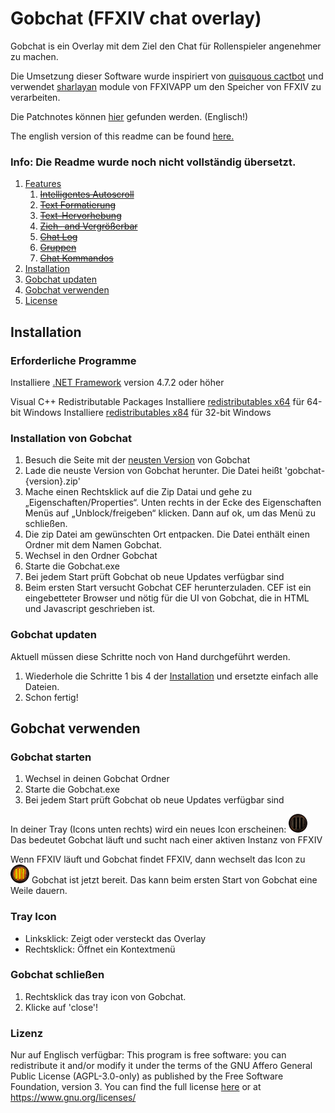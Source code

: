 # Gobchat (FFXIV chat overlay)
Gobchat is ein Overlay mit dem Ziel den Chat für Rollenspieler angenehmer zu machen.

Die Umsetzung dieser Software wurde inspiriert von [quisquous cactbot](https://github.com/quisquous/cactbot)
und verwendet [sharlayan](https://github.com/FFXIVAPP/sharlayan) module von FFXIVAPP um den Speicher von FFXIV zu verarbeiten.

Die Patchnotes können [hier](CHANGELOG.md) gefunden werden. (Englisch!)

The english version of this readme can be found [here.](README.md)

### Info: Die Readme wurde noch nicht vollständig übersetzt.

1. [Features](#features)
   1. ~~[Intelligentes Autoscroll](#smart-autoscroll)~~
   1. ~~[Text Formatierung](#text-formatting)~~
   1. ~~[Text-Hervorhebung](#text-highlighting-for-key-words---mentions)~~
   1. ~~[Zieh- and Vergrößerbar](#draggable-and-resizeable)~~
   1. ~~[Chat Log](#chat-Log)~~
   1. ~~[Gruppen](#groups)~~
   1. ~~[Chat Kommandos](#chat-commands)~~
1. [Installation](#installation)
1. [Gobchat updaten](#gobchat-updaten)
1. [Gobchat verwenden](#gobchat-verwenden)
1. [License](#license)

## Installation

### Erforderliche Programme

Installiere [.NET Framework](https://www.microsoft.com/net/download/framework) version 4.7.2 oder höher

Visual C++ Redistributable Packages
Installiere [redistributables x64](https://aka.ms/vs/16/release/vc_redist.x64.exe) für 64-bit Windows
Installiere [redistributables x84](https://aka.ms/vs/16/release/vc_redist.x86.exe) für 32-bit Windows

### Installation von Gobchat

1. Besuch die Seite mit der [neusten Version](https://github.com/marblebag/gobchat/releases/latest) von Gobchat
2. Lade die neuste Version von Gobchat herunter. Die Datei heißt 'gobchat-{version}.zip'
3. Mache einen Rechtsklick auf die Zip Datai und gehe zu „Eigenschaften/Properties“.  Unten rechts in der Ecke des Eigenschaften Menüs auf „Unblock/freigeben“ klicken. Dann auf ok, um das Menü zu schließen.
4. Die zip Datei am gewünschten Ort entpacken. Die Datei enthält einen Ordner mit dem Namen Gobchat.
5. Wechsel in den Ordner Gobchat
6. Starte die Gobchat.exe
7. Bei jedem Start prüft Gobchat ob neue Updates verfügbar sind
8. Beim ersten Start versucht Gobchat CEF herunterzuladen. CEF ist ein eingebetteter Browser und nötig für die UI von Gobchat, die in HTML und Javascript geschrieben ist.

### Gobchat updaten

Aktuell müssen diese Schritte noch von Hand durchgeführt werden.

1. Wiederhole die Schritte 1 bis 4 der [Installation](#installation-von-gobchat) und ersetzte einfach alle Dateien.
2. Schon fertig!

## Gobchat verwenden
### Gobchat starten
1. Wechsel in deinen Gobchat Ordner
1. Starte die Gobchat.exe
1. Bei jedem Start prüft Gobchat ob neue Updates verfügbar sind

In deiner Tray (Icons unten rechts) wird ein neues Icon erscheinen: ![gobchat looks for ffxiv](screen_gobchat_off.png)
Das bedeutet Gobchat läuft und sucht nach einer aktiven Instanz von FFXIV

Wenn FFXIV läuft und Gobchat findet FFXIV, dann wechselt das Icon zu ![gobchat is ready to rumble](screen_gobchat_on.png)
Gobchat ist jetzt bereit. Das kann beim ersten Start von Gobchat eine Weile dauern.

### Tray Icon
- Linksklick: Zeigt oder versteckt das Overlay
- Rechtsklick:  Öffnet ein Kontextmenü

### Gobchat schließen
1. Rechtsklick das tray icon von Gobchat.
2. Klicke auf 'close'!

### Lizenz
Nur auf Englisch verfügbar:
This program is free software: you can redistribute it and/or modify it under the terms of the GNU Affero General Public License (AGPL-3.0-only) as published by the Free Software Foundation, version 3.
You can find the full license [here](LICENSE.md) or at https://www.gnu.org/licenses/